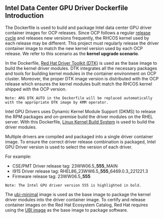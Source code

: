 ## Intel Data Center GPU Driver Dockerfile Introduction
The Dockerfile is used to build and package Intel data center GPU driver container images for OCP releases. Since OCP follows a regular [release cycle](https://docs.openshift.com/dedicated/osd_architecture/osd_policy/osd-life-cycle.html) and releases new versions frequently, the RHCOS kernel used by each release may be different. This project must regularly release the driver container image to match the new kernel version used by each OCP release. We refer to this scenario as the **kernel upgrade scenario**.

In the Dockerfile, [Red Hat Driver Toolkit (DTK)](https://github.com/openshift/driver-toolkit) is used as the base image to build the kernel driver modules. DTK integrates all the necessary packages and tools for building kernel modules in the container environment on OCP cluster. Moreover, the proper DTK image version is distributed with the OCP release which ensures the kernel modules built match the RHCOS kernel shipped with the OCP version. 

`Note: ARG DTK_AUTO in the Dockerfile will be replaced automatically with the appropriate DTK image by KMM operator.`

Intel GPU Drivers uses Dynamic Kernel Module Support (DKMS) to release the RPM packages and on-premise build the driver modules on the RHEL server. With this Dockerfile, [Linux Kernel Build System](https://docs.kernel.org/kbuild/index.html) is used to build the driver modules.

Multiple drivers are compiled and packaged into a single driver container image. To ensure the correct driver release combination is packaged, Intel GPU Driver version is used to select the version of each driver.

For example: 
-	CSE/PMT Driver release tag: 23WW06.5_**555**_MAIN
-	I915 Driver release tag: RHEL86_23WW6.5_**555**_6469.0.3_221221.3
-	Firmware release tag: 23WW06.5_**555**

`Note: The Intel GPU driver version 555 is highlighted in bold.`

The [ubi-minimal](https://catalog.redhat.com/software/containers/ubi8/ubi-minimal/5c359a62bed8bd75a2c3fba8) image is used as the base image to package the kernel driver modules into the driver container image. To certify and release container images on the Red Hat Ecosystem Catalog, Red Hat requires using the [UBI image](https://redhat-connect.gitbook.io/partner-guide-for-red-hat-openshift-and-container/program-on-boarding/containers-with-red-hat-universal-base-image-ubi) as the base image to package software.
